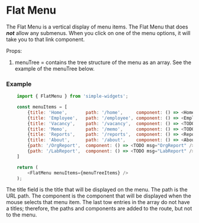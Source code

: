 # Flat Menu

The Flat Menu is a vertical display of menu items.  The Flat Menu that does ***not*** allow any submenus.  When you click on one of the menu options, it will take you to that link component.

Props:

1.  menuTree = contains the tree structure of the menu as an array.  See the example of the menuTree below.

### Example

```js
    import { FlatMenu } from 'simple-widgets';

    const menuItems = [
        {title: 'Home',       path: '/home',     component: () => <Home />},
        {title: 'Employee',   path: '/employee', component: () => <Employee />},
        {title: 'Vacancy',    path: '/vacancy',  component: () => <TODO msg="Vacancy" />},
        {title: 'Memo',       path: '/memo',     component: () => <TODO msg="Memo" />},
        {title: 'Reports',    path: '/reports',  component: () => <Reports />},
        {title: 'About',      path: '/about',    component: () => <About />},
        {path: '/OrgReport',  component: () => <TODO msg="OrgReport" />},
        {path: '/LabReport',  component: () => <TODO msg="LabReport" />}
    ]

    return (
        <FlatMenu menuItems={menuTreeItems} />
    );
```

The title field is the title that will be displayed on the menu.  The path is the URL path.  The component is the component that will be displayed when the mouse selects that menu item.    The last tow entries in the array do not have a titles; therefore, the paths and components are added to the route, but not to the menu.

